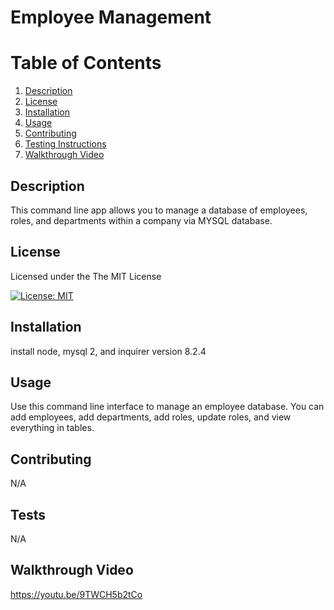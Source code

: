# Employee Management

# Table of Contents

1. [Description](#description)
2. [License](#license)
3. [Installation](#installation)
4. [Usage](#usage)
5. [Contributing](#contributing)
6. [Testing Instructions](#testing-instructions)
7. [Walkthrough Video](#walkthrough-video)

## Description
This command line app allows you to manage a database of employees, roles, and departments within a company via MYSQL database.

## License
Licensed under the The MIT License    
          
[![License: MIT](https://img.shields.io/badge/License-MIT-yellow.svg)](https://opensource.org/licenses/MIT)

## Installation
install node, mysql 2, and inquirer version 8.2.4

## Usage
Use this command line interface to manage an employee database. You can add employees, add departments, add roles, update roles, and view everything in tables.

## Contributing
N/A

## Tests
N/A

## Walkthrough Video
https://youtu.be/9TWCH5b2tCo



